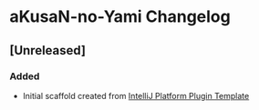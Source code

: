 <!-- Keep a Changelog guide -> https://keepachangelog.com -->

# aKusaN-no-Yami Changelog

## [Unreleased]
### Added
- Initial scaffold created from [IntelliJ Platform Plugin Template](https://github.com/JetBrains/intellij-platform-plugin-template)
